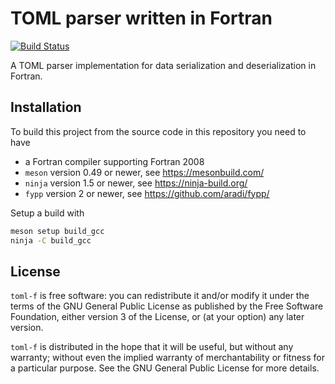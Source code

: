 # TOML parser written in Fortran

[![Build Status](https://github.com/awvwgk/toml-f/workflows/CI/badge.svg)](https://github.com/awvwgk/toml-f/actions)

A TOML parser implementation for data serialization and deserialization in Fortran.

## Installation

To build this project from the source code in this repository you need to have
- a Fortran compiler supporting Fortran 2008
- `meson` version 0.49 or newer, see https://mesonbuild.com/
- `ninja` version 1.5 or newer, see https://ninja-build.org/
- `fypp` version 2 or newer, see https://github.com/aradi/fypp/

Setup a build with

```bash
meson setup build_gcc
ninja -C build_gcc
```

## License

`toml-f` is free software: you can redistribute it and/or modify it under
the terms of the GNU General Public License as published by
the Free Software Foundation, either version 3 of the License, or
(at your option) any later version.

`toml-f` is distributed in the hope that it will be useful,
but without any warranty; without even the implied warranty of
merchantability or fitness for a particular purpose.  See the
GNU General Public License for more details.
